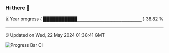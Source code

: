 ### Hi there 👋

⏳ Year progress { ███████████▁▁▁▁▁▁▁▁▁▁▁▁▁▁▁▁▁▁▁ } 38.82 %

---

⏰ Updated on Wed, 22 May 2024 01:38:41 GMT

![Progress Bar CI](https://github.com/IshwaranRudhara/GIT-ACTION/workflows/Progress%20Bar%20CI/badge.svg)
